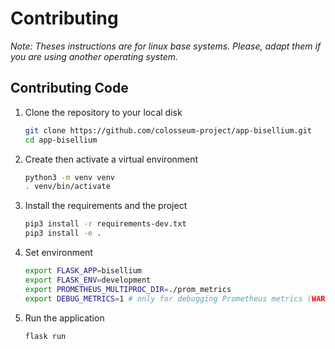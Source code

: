 # Contributing

_Note: Theses instructions are for linux base systems. Please, adapt them if you are using another operating system._

## Contributing Code

1. Clone the repository to your local disk

   ```sh
   git clone https://github.com/colosseum-project/app-bisellium.git
   cd app-bisellium
   ```

2. Create then activate a virtual environment

   ```sh
   python3 -m venv venv
   . venv/bin/activate
   ```

3. Install the requirements and the project

   ```sh
   pip3 install -r requirements-dev.txt
   pip3 install -e .
   ```

4. Set environment

   ```sh
   export FLASK_APP=bisellium
   export FLASK_ENV=development
   export PROMETHEUS_MULTIPROC_DIR=./prom_metrics
   export DEBUG_METRICS=1 # only for debugging Prometheus metrics (WARNING: high disk usage)
   ```

5. Run the application

   ```sh
   flask run
   ```
